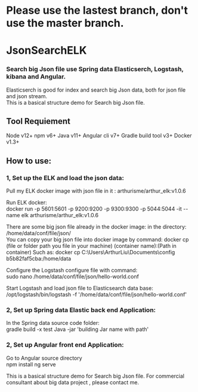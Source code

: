 
#  Please use the lastest branch, don't use the master branch.

#  JsonSearchELK

###  Search big Json file use Spring data Elasticserch, Logstash, kibana and Angular.  

Elasticserch is good for index and search big Json data, both for json file and json stream.  
This is a basical structure demo for Search big Json file.

## Tool Requiement   
Node v12+ npm v6+ Java v11+ Angular cli v7+ Gradle build tool v3+ Docker v1.3+  

##  How to use:  
### 1, Set up the ELK and load the json data:  
Pull my ELK docker image with json file in it : arthurisme/arthur_elk:v1.0.6  

Run ELK docker:   
docker run -p 5601:5601 -p 9200:9200 -p 9300:9300 -p 5044:5044 -it --name elk arthurisme/arthur_elk:v1.0.6  

There are some big json file already in the docker image: in the directory: /home/data/conf/file/json/  
You can copy your big json file into docker image by command: 
docker cp (file or folder path you file in your machine)  (container name):(Path in container)
Such as:
docker cp C:\Users\ArthurLiu\Documents\config  b5b82faf5cba:/home/data

Configure the Logstash configure file with command:   
sudo nano /home/data/conf/file/json/hello-world.conf    

Start Logstash and load json file to Elasticsearch data base:  
 /opt/logstash/bin/logstash -f '/home/data/conf/file/json/hello-world.conf'  

### 2, Set up Spring data Elastic back end Application:  
In the Spring data source code folder:  
gradle build -x test
Java -jar 'building Jar name with path'  

### 2, Set up Angular front end Application:  
Go to Angular source directory  
npm install
ng serve  


This is a basical structure demo for Search big Json file. For commercial consultant about big data project , please contact me.
